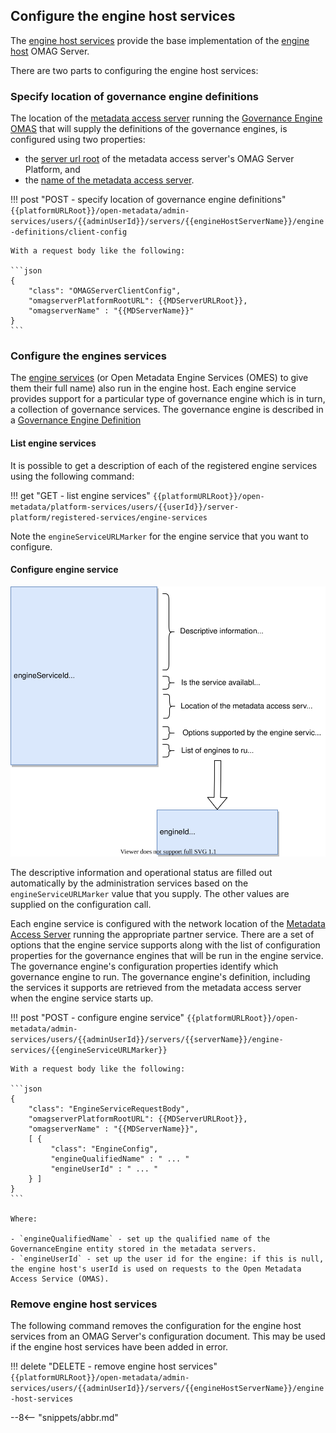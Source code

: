 <!-- SPDX-License-Identifier: CC-BY-4.0 -->
<!-- Copyright Contributors to the Egeria project. -->

## Configure the engine host services

The [engine host services](/services/engine-host-services) provide the base implementation of the [engine host](/concepts/engine-host) OMAG Server.

There are two parts to configuring the engine host services:

### Specify location of governance engine definitions

The location of the [metadata access server](/concepts/metadata-access-server) running the [Governance Engine OMAS](/services/omas/governance-engine) that will supply the definitions of the governance engines, is configured using two properties:

- the [server url root](/concepts/platform-url-root) of the metadata access server's OMAG Server Platform, and
- the [name of the metadata access server](/concepts/server-name).

!!! post "POST - specify location of governance engine definitions"
    ```
    {{platformURLRoot}}/open-metadata/admin-services/users/{{adminUserId}}/servers/{{engineHostServerName}}/engine-definitions/client-config
    ```

    With a request body like the following:

    ```json
    {
        "class": "OMAGServerClientConfig",
        "omagserverPlatformRootURL": {{MDServerURLRoot}},
        "omagserverName" : "{{MDServerName}}"
    }
    ```

### Configure the engines services

The [engine services](/services/omes) (or Open Metadata Engine Services (OMES) to give them their full name) also run in the engine host.  Each engine service provides support for a particular type of governance engine which is in turn, a collection of governance services.
The governance engine is described in a [Governance Engine Definition](/concepts/governance-engine-definition)

#### List engine services

It is possible to get a description of each of the registered engine services using the following command:

!!! get "GET - list engine services"
    ```
    {{platformURLRoot}}/open-metadata/platform-services/users/{{userId}}/server-platform/registered-services/engine-services
    ```

Note the `engineServiceURLMarker` for the engine service that you want to configure.

#### Configure engine service

![Configuration document contents for an integration service](/concepts/engine-service-config.svg)

The descriptive information and operational status are filled out automatically by the administration services based on the `engineServiceURLMarker` value that you supply. The other values are supplied on the configuration call.

Each engine service is configured with the network location of the [Metadata Access Server](/concepts/metadata-access-server) running the appropriate partner service. There are a set of options that the engine service supports along with the list of configuration properties for the governance engines that will be run in the engine service. The governance engine's configuration properties identify which governance engine to run. The governance engine's definition, including the services it supports are retrieved from the metadata access server when the engine service starts up.

!!! post "POST - configure engine service"
    ```
    {{platformURLRoot}}/open-metadata/admin-services/users/{{adminUserId}}/servers/{{serverName}}/engine-services/{{engineServiceURLMarker}}
    ```

    With a request body like the following:

    ```json
    {
        "class": "EngineServiceRequestBody",
        "omagserverPlatformRootURL": {{MDServerURLRoot}},
        "omagserverName" : "{{MDServerName}}",
        [ {
             "class": "EngineConfig",
             "engineQualifiedName" : " ... "             
             "engineUserId" : " ... "
        } ]
    }
    ```

    Where:

    - `engineQualifiedName` - set up the qualified name of the GovernanceEngine entity stored in the metadata servers.
    - `engineUserId` - set up the user id for the engine: if this is null, the engine host's userId is used on requests to the Open Metadata Access Service (OMAS).

### Remove engine host services

The following command removes the configuration for the engine host services from an OMAG Server's configuration document. This may be used if the engine host services have been added in error.

!!! delete "DELETE - remove engine host services"
    ```
    {{platformURLRoot}}/open-metadata/admin-services/users/{{adminUserId}}/servers/{{engineHostServerName}}/engine-host-services
    ```

--8<-- "snippets/abbr.md"
